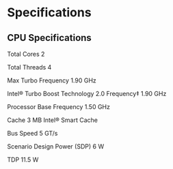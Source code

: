 # Specifications

## CPU Specifications

Total Cores
2

Total Threads
4

Max Turbo Frequency
1.90 GHz

Intel® Turbo Boost Technology 2.0 Frequency‡
1.90 GHz

Processor Base Frequency
1.50 GHz

Cache
3 MB Intel® Smart Cache

Bus Speed
5 GT/s

Scenario Design Power (SDP)
6 W

TDP
11.5 W